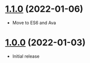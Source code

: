 <a name="1.1.0"></a>
# [1.1.0](https://github.com/glowyjs/random-boolean) (2022-01-06)
* Move to ES6 and Ava 

<a name="1.0.0"></a>
# [1.0.0](https://github.com/glowyjs/random-boolean) (2022-01-03)
* Initial release
